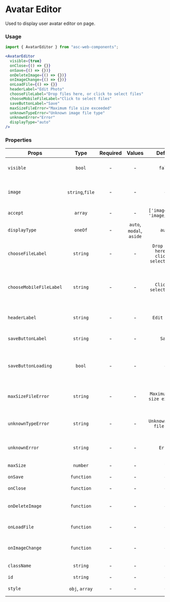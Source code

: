 # Avatar Editor

Used to display user avatar editor on page.

### Usage

```js
import { AvatarEditor } from "asc-web-components";
```

```jsx
<AvatarEditor
  visible={true}
  onClose={() => {}}
  onSave={() => {})}
  onDeleteImage={() => {})}
  onImageChange={() => {})}
  onLoadFile={() => {}}
  headerLabel="Edit Photo"
  chooseFileLabel="Drop files here, or click to select files"
  chooseMobileFileLabel="Click to select files"
  saveButtonLabel="Save"
  maxSizeFileError="Maximum file size exceeded"
  unknownTypeError="Unknown image file type"
  unknownError="Error"
  displayType="auto"
/>
```

### Properties

| Props                   |      Type       | Required |          Values          |                   Default                   | Description                                             |
| ----------------------- | :-------------: | :------: | :----------------------: | :-----------------------------------------: | ------------------------------------------------------- |
| `visible`               |     `bool`      |    -     |            -             |                   `false`                   | Display avatar editor                                   |
| `image`                 | `string`,`file` |    -     |            -             |                      -                      | The URL of the image to use, or a File                  |
| `accept`                |     `array`     |    -     |            -             |        `['image/png', 'image/jpeg']`        | Accepted file types                                     |
| `displayType`           |     `oneOf`     |    -     | `auto`, `modal`, `aside` |                   `auto`                    | Display type                                            |
| `chooseFileLabel`       |    `string`     |    -     |            -             | `Drop files here, or click to select files` | Translation string for file selection                   |
| `chooseMobileFileLabel` |    `string`     |    -     |            -             |           `Click to select files`           | Translation string for file selection on mobile devices |
| `headerLabel`           |    `string`     |    -     |            -             |                `Edit Photo`                 | Translation string for title                            |
| `saveButtonLabel`       |    `string`     |    -     |            -             |                   `Save`                    | Translation string for save button                      |
| `saveButtonLoading`     |     `bool`      |    -     |            -             |                      -                      | Tells when the button should show loader icon           |
| `maxSizeFileError`      |    `string`     |    -     |            -             |        `Maximum file size exceeded`         | Translation string for size warning                     |
| `unknownTypeError`      |    `string`     |    -     |            -             |          `Unknown image file type`          | Translation string for file type warning                |
| `unknownError`          |    `string`     |    -     |            -             |                   `Error`                   | Translation string for warning                          |
| `maxSize`               |    `number`     |    -     |            -             |                     `1`                     | Max size of image                                       |
| `onSave`                |   `function`    |    -     |            -             |                      -                      | Save event                                              |
| `onClose`               |   `function`    |    -     |            -             |                      -                      | Closing event                                           |
| `onDeleteImage`         |   `function`    |    -     |            -             |                      -                      | Image deletion event                                    |
| `onLoadFile`            |   `function`    |    -     |            -             |                      -                      | Image upload event                                      |
| `onImageChange`         |   `function`    |    -     |            -             |                      -                      | Image change event                                      |
| `className`             |    `string`     |    -     |            -             |                      -                      | Accepts class                                           |
| `id`                    |    `string`     |    -     |            -             |                      -                      | Accepts id                                              |
| `style`                 | `obj`, `array`  |    -     |            -             |                      -                      | Accepts css style                                       |

